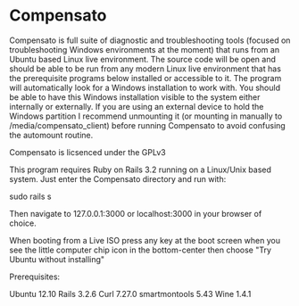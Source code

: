 Compensato
==============

Compensato is full suite of diagnostic and troubleshooting tools (focused on troubleshooting Windows environments at the moment) that runs from an Ubuntu based Linux live environment. The source code will be open and should be able to be run from any modern Linux live environment that has the prerequisite programs below installed or accessible to it. The program will automatically look for a Windows installation to work with. You should be able to have this Windows installation visible to the system either internally or externally. If you are using an external device to hold the Windows partition I recommend unmounting it (or mounting in manually to /media/compensato_client) before running Compensato to avoid confusing the automount routine.

Compensato is licsenced under the GPLv3


This program requires Ruby on Rails 3.2 running on a Linux/Unix based system. Just enter the Compensato directory and run with:

sudo rails s

Then navigate to 127.0.0.1:3000 or localhost:3000 in your browser of choice.


When booting from a Live ISO press any key at the boot screen when you see the little computer chip icon in the bottom-center then choose "Try Ubuntu without installing"


Prerequisites:

Ubuntu 12.10 
Rails 3.2.6 
Curl 7.27.0 
smartmontools 5.43 
Wine 1.4.1